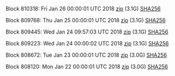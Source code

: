 Block 810318: Fri Jan 26 00:00:01 UTC 2018 [zip](https://dash-bootstrap.ams3.digitaloceanspaces.com/mainnet/2018-01-26/bootstrap.dat.zip) (3.1G) [SHA256](https://dash-bootstrap.ams3.digitaloceanspaces.com/mainnet/2018-01-26/sha256.txt)

Block 809768: Thu Jan 25 00:00:01 UTC 2018 [zip](https://dash-bootstrap.ams3.digitaloceanspaces.com/mainnet/2018-01-25/bootstrap.dat.zip) (3.1G) [SHA256](https://dash-bootstrap.ams3.digitaloceanspaces.com/mainnet/2018-01-25/sha256.txt)

Block 809445: Wed Jan 24 09:57:03 UTC 2018 [zip](https://dash-bootstrap.ams3.digitaloceanspaces.com/mainnet/2018-01-24/bootstrap.dat.zip) (3.1G) [SHA256](https://dash-bootstrap.ams3.digitaloceanspaces.com/mainnet/2018-01-24/sha256.txt)

Block 809223: Wed Jan 24 00:00:02 UTC 2018 [zip](https://dash-bootstrap.ams3.digitaloceanspaces.com/mainnet/2018-01-24/bootstrap.dat.zip) (3.1G) [SHA256](https://dash-bootstrap.ams3.digitaloceanspaces.com/mainnet/2018-01-24/sha256.txt)

Block 808672: Tue Jan 23 00:00:01 UTC 2018 [zip](https://dash-bootstrap.ams3.digitaloceanspaces.com/mainnet/2018-01-23/bootstrap.dat.zip) (3.0G) [SHA256](https://dash-bootstrap.ams3.digitaloceanspaces.com/mainnet/2018-01-23/sha256.txt)

Block 808120: Mon Jan 22 00:00:01 UTC 2018 [zip](https://dash-bootstrap.ams3.digitaloceanspaces.com/mainnet/2018-01-22/bootstrap.dat.zip) (3.0G) [SHA256](https://dash-bootstrap.ams3.digitaloceanspaces.com/mainnet/2018-01-22/sha256.txt)
